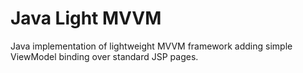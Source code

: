 # Java Light MVVM

Java implementation of lightweight MVVM framework adding simple ViewModel binding over standard JSP pages.
